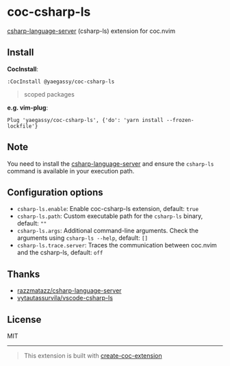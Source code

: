 # coc-csharp-ls

[csharp-language-server](https://github.com/razzmatazz/csharp-language-server) (csharp-ls) extension for coc.nvim

## Install

**CocInstall**:

```vim
:CocInstall @yaegassy/coc-csharp-ls
```

> scoped packages

**e.g. vim-plug**:

```vim
Plug 'yaegassy/coc-csharp-ls', {'do': 'yarn install --frozen-lockfile'}
```

## Note

You need to install the [csharp-language-server](https://github.com/razzmatazz/csharp-language-server) and ensure the `csharp-ls` command is available in your execution path.

## Configuration options

- `csharp-ls.enable`: Enable coc-csharp-ls extension, default: `true`
- `csharp-ls.path`: Custom executable path for the `csharp-ls` binary, default: `""`
- `csharp-ls.args`: Additional command-line arguments. Check the arguments using `csharp-ls --help`, default: `[]`
- `csharp-ls.trace.server`: Traces the communication between coc.nvim and the csharp-ls, default: `off`

## Thanks

- [razzmatazz/csharp-language-server](https://github.com/razzmatazz/csharp-language-server)
- [vytautassurvila/vscode-csharp-ls](https://github.com/vytautassurvila/vscode-csharp-ls)

## License

MIT

---

> This extension is built with [create-coc-extension](https://github.com/fannheyward/create-coc-extension)
